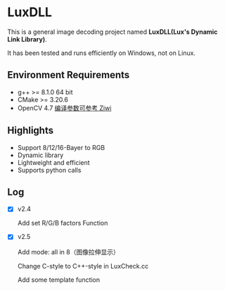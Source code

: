 # LuxDLL

This is a general image decoding project named **LuxDLL(Lux's Dynamic Link Library)**.

It has been tested and runs efficiently on Windows, not on Linux.

## Environment Requirements

- g++ >= 8.1.0 64 bit
- CMake >= 3.20.6
- OpenCV 4.7 [编译参数可参考 Ziwi](https://github.com/lutianen/Ziwi)

## Highlights

- Support 8/12/16-Bayer to RGB
- Dynamic library
- Lightweight and efficient
- Supports python calls

## Log

- [x] v2.4

  Add set R/G/B factors Function

- [x] v2.5

  Add mode: all in 8（图像拉伸显示）

  Change C-style to C++-style in LuxCheck.cc
  
  Add some template function
